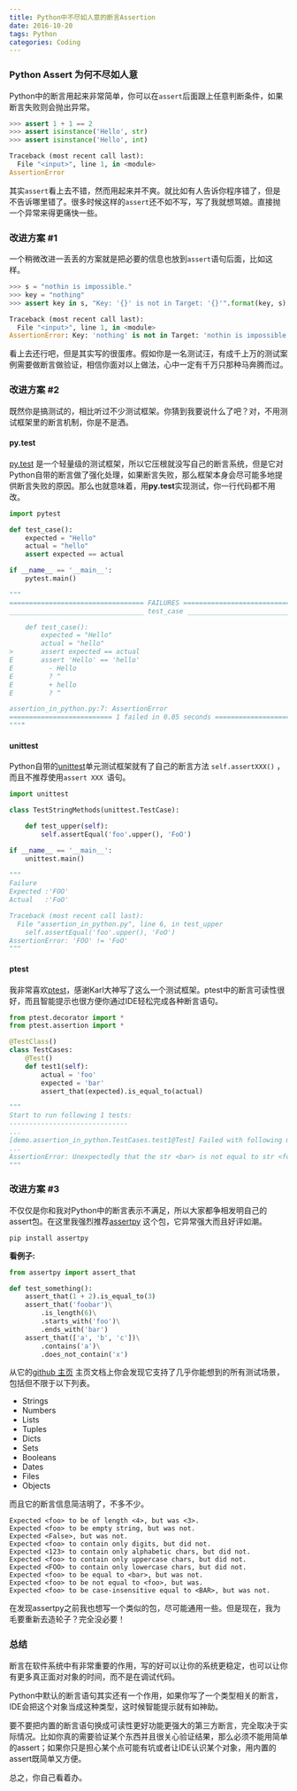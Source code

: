 ```yaml
---
title: Python中不尽如人意的断言Assertion
date: 2016-10-20
tags: Python
categories: Coding
---
```

### Python Assert 为何不尽如人意

Python中的断言用起来非常简单，你可以在`assert`后面跟上任意判断条件，如果断言失败则会抛出异常。

```python
>>> assert 1 + 1 == 2
>>> assert isinstance('Hello', str)
>>> assert isinstance('Hello', int)

Traceback (most recent call last):
  File "<input>", line 1, in <module>
AssertionError
```

其实`assert`看上去不错，然而用起来并不爽。就比如有人告诉你程序错了，但是不告诉哪里错了。很多时候这样的`assert`还不如不写，写了我就想骂娘。直接抛一个异常来得更痛快一些。

### 改进方案 #1

一个稍微改进一丢丢的方案就是把必要的信息也放到`assert`语句后面，比如这样。

```python
>>> s = "nothin is impossible."
>>> key = "nothing"
>>> assert key in s, "Key: '{}' is not in Target: '{}'".format(key, s)

Traceback (most recent call last):
  File "<input>", line 1, in <module>
AssertionError: Key: 'nothing' is not in Target: 'nothin is impossible.'
```

看上去还行吧，但是其实写的很蛋疼。假如你是一名测试汪，有成千上万的测试案例需要做断言做验证，相信你面对以上做法，心中一定有千万只那种马奔腾而过。

### 改进方案 #2

既然你是搞测试的，相比听过不少测试框架。你猜到我要说什么了吧？对，不用测试框架里的断言机制，你是不是洒。

#### py.test

[py.test](https://pypi.python.org/pypi/pytest) 是一个轻量级的测试框架，所以它压根就没写自己的断言系统，但是它对Python自带的断言做了强化处理，如果断言失败，那么框架本身会尽可能多地提供断言失败的原因。那么也就意味着，用**py.test**实现测试，你一行代码都不用改。

```python
import pytest

def test_case():
    expected = "Hello"
    actual = "hello"
    assert expected == actual

if __name__ == '__main__':
    pytest.main()

"""
================================== FAILURES ===================================
__________________________________ test_case __________________________________

    def test_case():
        expected = "Hello"
        actual = "hello"
>       assert expected == actual
E       assert 'Hello' == 'hello'
E         - Hello
E         ? ^
E         + hello
E         ? ^

assertion_in_python.py:7: AssertionError
========================== 1 failed in 0.05 seconds ===========================
""""
```

#### unittest

Python自带的[unittest](https://docs.python.org/3/library/unittest.html)单元测试框架就有了自己的断言方法 `self.assertXXX()` ，而且不推荐使用`assert XXX `语句。

```python
import unittest

class TestStringMethods(unittest.TestCase):

    def test_upper(self):
        self.assertEqual('foo'.upper(), 'FoO')

if __name__ == '__main__':
    unittest.main()
    
"""
Failure
Expected :'FOO'
Actual   :'FoO'

Traceback (most recent call last):
  File "assertion_in_python.py", line 6, in test_upper
    self.assertEqual('foo'.upper(), 'FoO')
AssertionError: 'FOO' != 'FoO'
"""
```

#### ptest

我非常喜欢[ptest](https://pypi.python.org/pypi/ptest)，感谢Karl大神写了这么一个测试框架。ptest中的断言可读性很好，而且智能提示也很方便你通过IDE轻松完成各种断言语句。

```python
from ptest.decorator import *
from ptest.assertion import *

@TestClass()
class TestCases:
    @Test()
    def test1(self):
        actual = 'foo'
        expected = 'bar'
        assert_that(expected).is_equal_to(actual)

"""
Start to run following 1 tests:
------------------------------
...
[demo.assertion_in_python.TestCases.test1@Test] Failed with following message:
...
AssertionError: Unexpectedly that the str <bar> is not equal to str <foo>.
"""
```

### 改进方案 #3

不仅仅是你和我对Python中的断言表示不满足，所以大家都争相发明自己的assert包。在这里我强烈推荐[assertpy](https://pypi.python.org/pypi/assertpy) 这个包，它异常强大而且好评如潮。

```shell
pip install assertpy
```

**看例子:**

```python
from assertpy import assert_that

def test_something():
    assert_that(1 + 2).is_equal_to(3)
    assert_that('foobar')\
        .is_length(6)\
        .starts_with('foo')\
        .ends_with('bar')
    assert_that(['a', 'b', 'c'])\
        .contains('a')\
        .does_not_contain('x')
```

从它的[github 主页](https://github.com/ActivisionGameScience/assertpy) 主页文档上你会发现它支持了几乎你能想到的所有测试场景，包括但不限于以下列表。

- Strings
- Numbers
- Lists
- Tuples
- Dicts
- Sets
- Booleans
- Dates
- Files
- Objects

而且它的断言信息简洁明了，不多不少。

```
Expected <foo> to be of length <4>, but was <3>.
Expected <foo> to be empty string, but was not.
Expected <False>, but was not.
Expected <foo> to contain only digits, but did not.
Expected <123> to contain only alphabetic chars, but did not.
Expected <foo> to contain only uppercase chars, but did not.
Expected <FOO> to contain only lowercase chars, but did not.
Expected <foo> to be equal to <bar>, but was not.
Expected <foo> to be not equal to <foo>, but was.
Expected <foo> to be case-insensitive equal to <BAR>, but was not.
```

在发现assertpy之前我也想写一个类似的包，尽可能通用一些。但是现在，我为毛要重新去造轮子？完全没必要！

### 总结

断言在软件系统中有非常重要的作用，写的好可以让你的系统更稳定，也可以让你有更多真正面对对象的时间，而不是在调试代码。

Python中默认的断言语句其实还有一个作用，如果你写了一个类型相关的断言，IDE会把这个对象当成这种类型，这时候智能提示就有如神助。

要不要把内置的断言语句换成可读性更好功能更强大的第三方断言，完全取决于实际情况。比如你真的需要验证某个东西并且很关心验证结果，那么必须不能用简单的assert；如果你只是担心某个点可能有坑或者让IDE认识某个对象，用内置的assert既简单又方便。

总之，你自己看着办。

